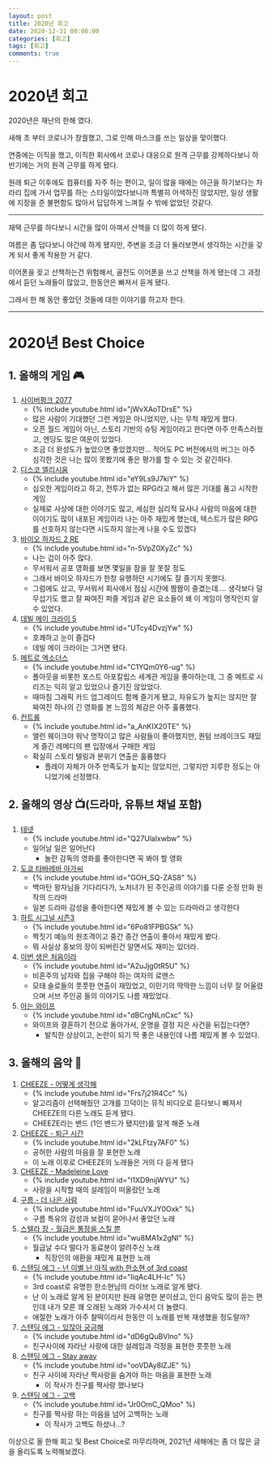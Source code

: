 ```yaml
---
layout: post
title: 2020년 회고
date: 2020-12-31 00:00:00
categories: [회고]
tags: [회고]
comments: true
---
```


# 2020년 회고

2020년은 재난의 한해 였다.

새해 초 부터 코로나가 창궐했고, 그로 인해 마스크를 쓰는 일상을 맞이했다.

연중에는 이직을 했고, 이직한 회사에서 코로나 대응으로 원격 근무를 강제하다보니 하반기에는 거의 원격 근무를 하게 됐다.

원래 퇴근 이후에도 컴퓨터를 자주 하는 편이고, 일이 많을 때에는 야근을 하기보다는 차라리 집에 가서 업무를 하는 스타일이었다보니까 특별히 어색하진 않았지만, 일상 생활에 지장을 준 불편함도 많아서 답답하게 느껴질 수 밖에 없었던 것같다.

---

재택 근무를 하다보니 시간을 많이 아껴서 산책을 더 많이 하게 됐다.

여름은 좀 덥다보니 야간에 하게 됐지만, 주변을 조금 더 둘러보면서 생각하는 시간을 갖게 되서 좋게 작용한 거 같다.

이어폰을 꽂고 산책하는건 위험해서, 골전도 이어폰을 쓰고 산책을 하게 됐는데 그 과정에서 듣던 노래들이 많았고, 한동안은 빠져서 듣게 됐다.

그래서 한 해 동안 좋았던 것들에 대한 이야기를 하고자 한다.

---

# 2020년 Best Choice

## 1. 올해의 게임 🎮

1. [사이버펑크 2077](https://www.youtube.com/watch?v=jWvXAoTDrsE)
    - {% include youtube.html id="jWvXAoTDrsE" %}
    - 많은 사람이 기대했던 그런 게임은 아니었지만, 나는 무척 재밌게 했다.
    - 오픈 월드 게임이 아닌, 스토리 기반의 슈팅 게임이라고 한다면 아주 만족스러웠고, 엔딩도 많은 여운이 있었다.
    - 조금 더 완성도가 높았으면 좋았겠지만… 적어도 PC 버전에서의 버그는 아주 심각한 것은 나는 많이 못봤기에 좋은 평가를 할 수 있는 것 같긴하다.
2. [디스코 엘리시움](https://www.youtube.com/watch?v=eY9Ls9J7kiY)
    - {% include youtube.html id="eY9Ls9J7kiY" %}
    - 심오한 게임이라고 하고, 전투가 없는 RPG라고 해서 많은 기대를 품고 시작한 게임
    - 실제로 사상에 대한 이야기도 많고, 세심한 심리적 묘사나 사람의 마음에 대한 이야기도 많이 내포된 게임이라 나는 아주 재밌게 했는데, 텍스트가 많은 RPG를 선호하지 않는다면 시도하지 않는게 나을 수도 있겠다
3. [바이오 하자드 2 RE](https://www.youtube.com/watch?v=n-5VpZ0XyZc)
    - {% include youtube.html id="n-5VpZ0XyZc" %}
    - 나는 겁이 아주 많다.
    - 무서워서 공포 영화를 보면 몇일을 잠을 잘 못잘 정도
    - 그래서 바이오 하자드가 한창 유행하던 시기에도 잘 즐기지 못했다.
    - 그럼에도 샀고, 무서워서 회사에서 점심 시간에 짬짬이 즐겼는데…. 생각보다 덜 무섭기도 했고 잘 짜여진 퍼즐 게임과 같은 요소들이 왜 이 게임이 명작인지 알 수 있었다.
4. [데빌 메이 크라이 5](https://www.youtube.com/watch?v=UTcy4DvzjYw)
    - {% include youtube.html id="UTcy4DvzjYw" %}
    - 호쾌하고 눈이 즐겁다
    - 데빌 메이 크라이는 그거면 됐다.
5. [메트로 엑소더스](https://www.youtube.com/watch?v=C1YQm0Y6-ug)
    - {% include youtube.html id="C1YQm0Y6-ug" %}
    - 폴아웃을 비롯한 포스트 아포칼립스 세계관 게임을 좋아하는데, 그 중 메트로 시리즈는 익히 알고 있었으나 즐기진 않았었다.
    - 때마침 그래픽 카드 업그레이드 함께 즐기게 됐고, 자유도가 높지는 않지만 잘 짜여진 하나의 긴 영화를 본 느낌의 체감은 아주 훌륭했다.
6. [컨트롤](https://www.youtube.com/watch?v=a_AnKIX20TE)
    - {% include youtube.html id="a_AnKIX20TE" %}
    - 앨런 웨이크야 워낙 명작이고 많은 사람들이 좋아했지만, 퀀텀 브레이크도 재밌게 즐긴 레메디의 팬 입장에서 구매한 게임
    - 확실히 스토리 텔링과 분위기 연출은 훌륭했다
        - 플레이 자체가 아주 만족도가 높지는 않았지만, 그렇지만 지루한 정도는 아니었기에 선정했다.

## 2. 올해의 영상 📺(드라마, 유튜브 채널 포함)

1. [테넷](https://www.youtube.com/watch?v=Q27Ulalxwbw)
    - {% include youtube.html id="Q27Ulalxwbw" %}
    - 일어날 일은 일어난다
        - 놀란 감독의 영화를 좋아한다면 꼭 봐야 할 영화
2. [도쿄 타바레바 아가씨](https://www.youtube.com/watch?v=GOH_SQ-ZAS8)
    - {% include youtube.html id="GOH_SQ-ZAS8" %}
    - 백마탄 왕자님을 기다리다가, 노처녀가 된 주인공의 이야기를 다룬 순정 만화 원작의 드라마
    - 일본 드라마 감성을 좋아한다면 재밌게 볼 수 있는 드라마라고 생각한다
3. [하트 시그널 시즌3](https://www.youtube.com/watch?v=6Po81FPBGSk&list=PLcvWgnZZq-lrTk3_rBKPh7LC9YLUfFyH0)
    - {% include youtube.html id="6Po81FPBGSk" %}
    - 짝짓기 예능의 원조격이고 중간 중간 연출이 좋아서 재밌게 봤다.
    - 뭐 사실상 홍보의 장이 되버린건 알면서도 재미는 있더라.
4. [이번 생은 처음이라](https://www.youtube.com/watch?v=A2uJjg0tR5U&list=PLdyB3s37qpTMjxtuqFI2xLk8wLqYKdl8h)
    - {% include youtube.html id="A2uJjg0tR5U" %}
    - 비혼주의 남자와 집을 구해야 하는 여자의 로맨스
    - 모태 솔로들의 풋풋한 연출이 재밌었고, 이민기의 딱딱한 느낌이 너무 잘 어울렸으며 서브 주인공 들의 이야기도 나름 재밌었다.
5. [아는 와이프](https://www.youtube.com/watch?v=dBCrgNLnCxc)
    - {% include youtube.html id="dBCrgNLnCxc" %}
    - 와이프와 결혼하기 전으로 돌아가서, 운명을 결정 지은 사건을 뒤집는다면?
        - 발칙한 상상이고, 논란이 되기 딱 좋은 내용인데 나름 재밌게 볼 수 있었다.

## 3. 올해의 음악 🎵

1. [CHEEZE - 어떻게 생각해](https://www.youtube.com/watch?v=Frs7j21R4Cc)
    - {% include youtube.html id="Frs7j21R4Cc" %}
    - 알고리즘이 선택해줬던 고개를 끄덕이는 뮤직 비디오로 듣다보니 빠져서 CHEEZE의 다른 노래도 듣게 됐다.
    - CHEEZE라는 밴드 (1인 밴드가 됐지만)를 알게 해준 노래
2. [CHEEZE - 퇴근 시간](https://www.youtube.com/watch?v=2kLFtzy7AF0)
    - {% include youtube.html id="2kLFtzy7AF0" %}
    - 공허한 사람의 마음을 잘 포현한 노래
    - 이 노래 이후로 CHEEZE의 노래들은 거의 다 듣게 됐다
3. [CHEEZE - Madeleine Love](https://youtu.be/l1XD9nijWYU)
    - {% include youtube.html id="l1XD9nijWYU" %}
    - 사랑을 시작할 때의 설레임이 떠올랐던 노래
4. [구름 - 더 나은 사람](https://youtu.be/FuuVXJY0Oxk)
    - {% include youtube.html id="FuuVXJY0Oxk" %}
    - 구름 특유의 감성과 보컬이 묻어나서 좋았던 노래
5. [스텔라 장 - 월급은 통장을 스칠 뿐](https://www.youtube.com/watch?v=wu8MA1x2gNI)
    - {% include youtube.html id="wu8MA1x2gNI" %}
    - 월급날 수다 떨다가 동료분이 알려주신 노래
        - 직장인의 애환을 재밌게 표현한 노래
6. [스탠딩 에그 - 넌 이별 난 아직 with 한소현 of 3rd coast](https://www.youtube.com/watch?v=IiqAc4LH-lc)
    - {% include youtube.html id="IiqAc4LH-lc" %}
    - 3rd coast로 유명한 한소현님의 라이브 노래로 알게 됐다.
    - 난 이 노래로 알게 된 분이지만 원래 유명한 분이셨고, 인디 음악도 많이 듣는 편인데 내가 모른 꽤 오래된 노래와 가수셔서 더 놀랬다.
    - 애절한 노래가 아주 찰떡이라서 한동안 이 노래를 반복 재생했을 정도랄까?
7. [스탠딩 에그 - 있잖아 궁금해](https://www.youtube.com/watch?v=dD6gQuBVlno)
    - {% include youtube.html id="dD6gQuBVlno" %}
    - 친구사이에 자라난 사랑에 대한 설레임과 걱정을 표현한 풋풋한 노래
8. [스탠딩 에그 - Stay away](https://www.youtube.com/watch?v=ooVDAy8lZJE)
    - {% include youtube.html id="ooVDAy8lZJE" %}
    - 친구 사이에 자라난 짝사랑을 숨겨야 하는 마음을 표현한 노래
        - 이 작사가 친구를 짝사랑 했나보다
9. [스탠딩 에그 - 고백](https://www.youtube.com/watch?v=Jr0OmC_QMoo)
    - {% include youtube.html id="Jr0OmC_QMoo" %}
    - 친구를 짝사랑 하는 마음을 넘어 고백하는 노래
        - 이 작사가 고백도 하셨나…?

이상으로 올 한해 회고 및 Best Choice로 마무리하며, 2021년 새해에는 좀 더 많은 글을 올리도록 노력해보겠다.